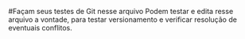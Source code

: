#Façam seus testes de Git nesse arquivo
Podem testar e edita resse arquivo a vontade, para testar versionamento e verificar resolução de eventuais conflitos.
